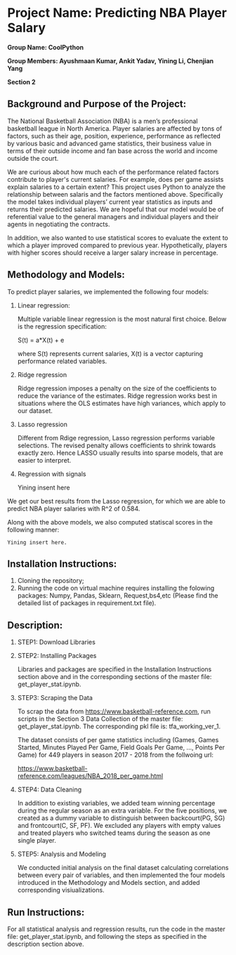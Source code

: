 # **Project Name: Predicting NBA Player Salary**


**Group Name: CoolPython**

**Group Members: Ayushmaan Kumar, Ankit Yadav, Yining Li, Chenjian Yang**

**Section 2**


## **Background and Purpose of the Project:**

The National Basketball Association (NBA) is a men’s professional basketball league in North America. Player salaries are affected by tons of factors, such as their age, position, experience, performance as reflected by various basic and advanced game statistics, their business value in terms of their outside income and fan base across the world and income outside the court. 
    
We are curious about how much each of the performance related factors contribute to player's current salaries. For example, does per game assists explain salaries to a certain extent? This project uses Python to analyze the relationship between salaris and the factors mentioned above. Specifically the model takes individual players’ current year statistics as inputs and returns their predicted salaries. We are hopeful that our model would be of referential value to the general managers and individual players and their agents in negotiating the contracts.
    
In addition, we also wanted to use statistical scores to evaluate the extent to which a player improved compared to previous year. Hypothetically, players with higher scores should receive a larger salary increase in percentage.  

## **Methodology and Models:**
    
To predict player salaries, we implemented the following four models:
 
1. Linear regression: 
    
    Multiple variable linear regression is the most natural first choice. Below is the regression specification:
    
    S(t) = a*X(t) + e 
    
    where S(t) represents current salaries, X(t) is a vector capturing performance related variables. 
    
2. Ridge regression
    
    Ridge regression imposes a penalty on the size of the coefficients to reduce the variance of the estimates. Ridge regression works best in situations where the OLS estimates have high variances, which apply to our dataset.
    
3. Lasso regression
    
    Different from Rdige regression, Lasso regression performs variable selections. The revised penalty allows coefficients to shrink towards exactly zero. Hence LASSO usually results into sparse models, that are easier to interpret.
    
4. Regression with signals

   Yining insent here
    
We get our best results from the Lasso regression, for which we are able to predict NBA player salaries with R^2 of 0.584.
    
Along with the above models, we also computed statiscal scores in the following manner:
    
    Yining insert here. 
    
    
## **Installation Instructions:**

1. Cloning the repository;
2. Running the code on virtual machine requires installing the folowing packages: Numpy, Pandas, Sklearn, Request,bs4,etc (Please find the detailed list of packages in requirement.txt file).
    

## **Description:**

1. STEP1: Download Libraries

2. STEP2: Installing Packages
    
    Libraries and packages are specified in the Installation Instructions section above and in the corresponding sections of the master file: get_player_stat.ipynb.
    
3. STEP3: Scraping the Data
    
    To scrap the data from https://www.basketball-reference.com, run scripts in the Section 3 Data Collection of the master file: get_player_stat.ipynb. The corresponding pkl file is: tfa_working_ver_1. 
    
    The dataset consists of per game statistics including (Games, Games Started, Minutes Played Per Game, Field Goals Per Game, ..., Points Per Game) for 449 players in season 2017 - 2018 from the follwoing url:
    
    https://www.basketball-reference.com/leagues/NBA_2018_per_game.html    
    
4. STEP4: Data Cleaning

    In addition to existing variables, we added team winning percentage during the regular season as an extra variable. For the five positions, we created as a dummy variable to distinguish between backcourt(PG, SG) and frontcourt(C, SF, PF). We excluded any players with empty values and treated players who switched teams during the season as one single player. 
   
5. STEP5: Analysis and Modeling
    
    We conducted initial analysis on the final dataset calculating correlations between every pair of variables, and then implemented the four models introduced in the Methodology and Models section, and added corresponding visiualizations.  
      
## **Run Instructions:**
     
For all statistical analysis and regression results, run the code in the master file: get_player_stat.ipynb, and following the steps as specified in the description section above.






